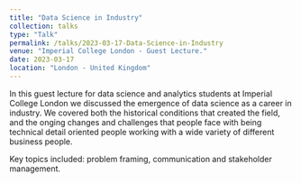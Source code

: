 ```yaml
---
title: "Data Science in Industry"
collection: talks
type: "Talk"
permalink: /talks/2023-03-17-Data-Science-in-Industry
venue: "Imperial College London - Guest Lecture."
date: 2023-03-17
location: "London - United Kingdom"
---
```


In this guest lecture for data science and analytics students at 
Imperial College London we discussed the emergence of data science 
as a career in industry. We covered both the historical conditions that
created the field, and the onging changes and challenges that people face 
with being technical detail oriented people working with a wide variety
of different business people.

Key topics included: problem framing, communication and stakeholder management.

